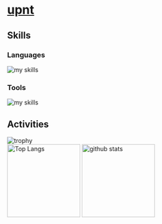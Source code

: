 # [upnt](https://upnt.github.io/Homepage/)

## Skills
### Languages
<img alt="my skills" src="https://skillicons.dev/icons?theme=dark&perline=8&i=python,c,cpp,java,lua,go,html,css," />

### Tools
<img alt="my skills" src="https://skillicons.dev/icons?theme=dark&perline=8&i=cmake,docker,git,github,vim,neovim,vscode," />

## Activities

<img alt="trophy" src="https://github-profile-trophy.vercel.app/?username=upnt&theme=onedark" />

<div align="left"> 
  <img alt="Top Langs" height="170px" src="https://github-readme-stats.vercel.app/api?username=upnt&theme=dracula&layout=compact" />
  <img alt="github stats" height="170px" src="https://github-readme-stats.vercel.app/api/top-langs/?username=upnt&theme=dracula&layout=compact" />
</div>

